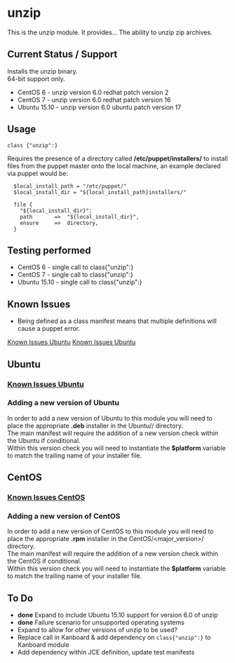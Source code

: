 # unzip #

This is the unzip module. It provides...
The ability to unzip zip archives.

## Current Status / Support
Installs the unzip binary.  
64-bit support only.  

* CentOS 6 - unzip version 6.0 redhat patch version 2
* CentOS 7 - unzip version 6.0 redhat patch version 16
* Ubuntu 15.10 - unzip version 6.0 ubuntu patch version 17

## Usage
```
class {"unzip":}
```

Requires the presence of a directory called **/etc/puppet/installers/** to install files from the puppet master onto the local machine, an example declared via puppet would be: 
```
  $local_install_path = "/etc/puppet/"
  $local_install_dir = "${local_install_path}installers/"

  file {
    "${local_install_dir}":
    path       =>  "${local_install_dir}",
    ensure     =>  directory,
  } 
```
## Testing performed
* CentOS 6 - single call to class{"unzip":}
* CentOS 7 - single call to class{"unzip":}
* Ubuntu 15.10 - single call to class{"unzip":}

## Known Issues
* Being defined as a class manifest means that multiple definitions will cause a puppet error.

[Known Issues Ubuntu](#Known_issues_ubuntu)
[Known Issues Ubuntu](#Known_issues_centos)

## Ubuntu
### <a href="Known_issues_ubuntu">Known Issues Ubuntu</a>

### Adding a new version of Ubuntu  
In order to add a new version of Ubuntu to this module you will need to place the appropriate **.deb** installer in the Ubuntu/<version>/ directory.  
The main manifest will require the addition of a new version check within the Ubuntu if conditional.  
Within this version check you will need to instantiate the **$platform** variable to match the trailing name of your installer file.   

## CentOS
### <a href="Known_issues_centos">Known Issues CentOS</a>

### Adding a new version of CentOS  
In order to add a new version of CentOS to this module you will need to place the appropriate **.rpm** installer in the CentOS/<major_version>/ directory.  
The main manifest will require the addition of a new version check within the CentOS if conditional.  
Within this version check you will need to instantiate the **$platform** variable to match the trailing name of your installer file.   

## To Do
* **done** Expand to include Ubuntu 15.10 support for version 6.0 of unzip
* **done** Failure scenario for unsupported operating systems
* Expand to allow for other versions of unzip to be used?
* Replace call in Kanboard & add dependency on `class{"unzip":}` to Kanboard module
* Add dependency within JCE definition, update test manifests
